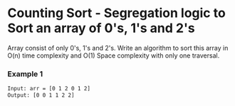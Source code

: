 # Counting Sort - Segregation logic to Sort an array of 0's, 1's and 2's 

Array consist of only 0's, 1's and 2's. Write an algorithm to sort  this array in O(n) time complexity and O(1) Space complexity with only one traversal.

### Example 1
```sh
Input: arr = [0 1 2 0 1 2]
Output: [0 0 1 1 2 2]
```
